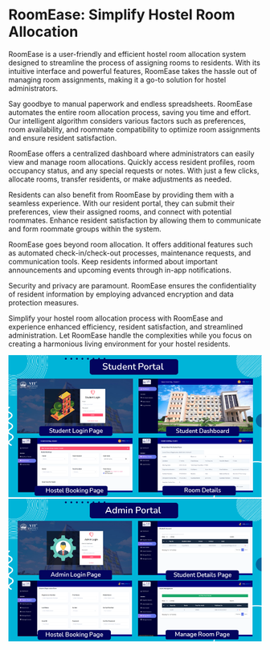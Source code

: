 # RoomEase: Simplify Hostel Room Allocation

RoomEase is a user-friendly and efficient hostel room allocation system designed to streamline the process of assigning rooms to residents. With its intuitive interface and powerful features, RoomEase takes the hassle out of managing room assignments, making it a go-to solution for hostel administrators.

Say goodbye to manual paperwork and endless spreadsheets. RoomEase automates the entire room allocation process, saving you time and effort. Our intelligent algorithm considers various factors such as preferences, room availability, and roommate compatibility to optimize room assignments and ensure resident satisfaction.

RoomEase offers a centralized dashboard where administrators can easily view and manage room allocations. Quickly access resident profiles, room occupancy status, and any special requests or notes. With just a few clicks, allocate rooms, transfer residents, or make adjustments as needed.

Residents can also benefit from RoomEase by providing them with a seamless experience. With our resident portal, they can submit their preferences, view their assigned rooms, and connect with potential roommates. Enhance resident satisfaction by allowing them to communicate and form roommate groups within the system.

RoomEase goes beyond room allocation. It offers additional features such as automated check-in/check-out processes, maintenance requests, and communication tools. Keep residents informed about important announcements and upcoming events through in-app notifications.

Security and privacy are paramount. RoomEase ensures the confidentiality of resident information by employing advanced encryption and data protection measures.

Simplify your hostel room allocation process with RoomEase and experience enhanced efficiency, resident satisfaction, and streamlined administration. Let RoomEase handle the complexities while you focus on creating a harmonious living environment for your hostel residents.
 
![](1.png)\
![](2.png)
